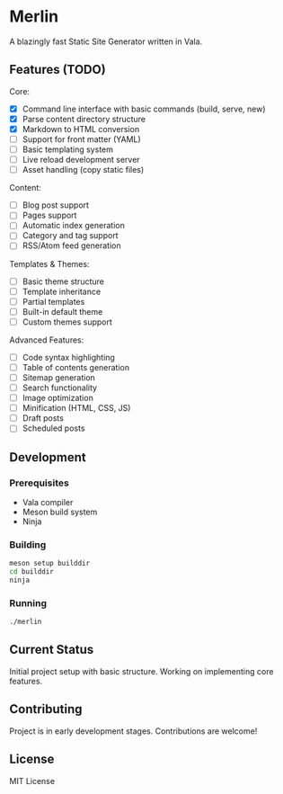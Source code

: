 # Merlin

A blazingly fast Static Site Generator written in Vala.

## Features (TODO)

Core:
- [x] Command line interface with basic commands (build, serve, new)
- [x] Parse content directory structure
- [x] Markdown to HTML conversion
- [ ] Support for front matter (YAML)
- [ ] Basic templating system
- [ ] Live reload development server
- [ ] Asset handling (copy static files)

Content:
- [ ] Blog post support
- [ ] Pages support
- [ ] Automatic index generation
- [ ] Category and tag support
- [ ] RSS/Atom feed generation

Templates & Themes:
- [ ] Basic theme structure
- [ ] Template inheritance
- [ ] Partial templates
- [ ] Built-in default theme
- [ ] Custom themes support

Advanced Features:
- [ ] Code syntax highlighting
- [ ] Table of contents generation
- [ ] Sitemap generation
- [ ] Search functionality
- [ ] Image optimization
- [ ] Minification (HTML, CSS, JS)
- [ ] Draft posts
- [ ] Scheduled posts

## Development

### Prerequisites

- Vala compiler
- Meson build system
- Ninja

### Building

```bash
meson setup builddir
cd builddir
ninja
```

### Running

```bash
./merlin
```

## Current Status

Initial project setup with basic structure. Working on implementing core features.

## Contributing

Project is in early development stages. Contributions are welcome!

## License

MIT License